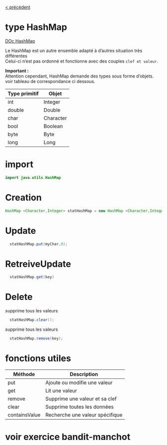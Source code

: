 [< précédent](../README.md)

# type HashMap

[DOc HashMap](https://docs.oracle.com/en/java/javase/11/docs/api/java.base/java/util/HashMap.html)

Le HashMap est un autre ensemble adapté à
d’autres situation très différentes  
Celui-ci n’est pas ordonné et fonctionne avec des
couples `clef et valeur`.

**Important :**  
Attention cependant, HashMap demande des types
sous forme d’objets. voir tableau de correspondance ci dessous.

| Type primitif | Objet     |
| ------------- | --------- |
| int           | Integer   |
| double        | Double    |
| char          | Character |
| bool          | Boolean   |
| byte          | Byte      |
| long          | Long      |

# import

```java
import java.utils.HashMap
```

# Creation

```java
HashMap <Character,Integer> statHashMap = new HashMap <Character,Integer> ();
```

# Update

```java
  statHashMap.put(myChar,0);
```

# RetreiveUpdate

```java
  statHashMap.get(key)
```

# Delete

supprime tous les valeurs

```java
  statHashMap.clear();
```

supprime tous les valeurs

```java
  statHashMap.remove(key);
```

# fonctions utiles

| Méthode       | Description                     |
| ------------- | ------------------------------- |
| put           | Ajoute ou modifie une valeur    |
| get           | Lit une valeur                  |
| remove        | Supprime une valeur et sa clef  |
| clear         | Supprime toutes les données     |
| containsValue | Recherche une valeur spécifique |

# voir exercice bandit-manchot

